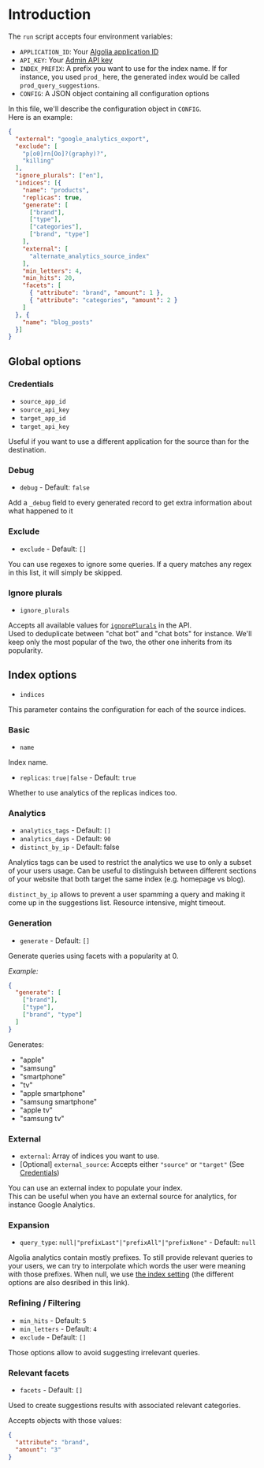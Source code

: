 # Introduction

The `run` script accepts four environment variables:
- `APPLICATION_ID`: Your [Algolia application ID][api_keys_page]
- `API_KEY`: Your [Admin API key][api_keys_page]
- `INDEX_PREFIX`: A prefix you want to use for the index name.
  If for instance, you used `prod_` here, the generated index would be called `prod_query_suggestions`.
- `CONFIG`: A JSON object containing all configuration options

[api_keys_page]: https://www.algolia.com/api-keys

In this file, we'll describe the configuration object in `CONFIG`.  
Here is an example:

```json
{
  "external": "google_analytics_export",
  "exclude": [
    "p[o0]rn[Oo]?(graphy)?",
    "killing"
  ],
  "ignore_plurals": ["en"],
  "indices": [{
    "name": "products",
    "replicas": true,
    "generate": [
      ["brand"],
      ["type"],
      ["categories"],
      ["brand", "type"]
    ],
    "external": [
      "alternate_analytics_source_index"
    ],
    "min_letters": 4,
    "min_hits": 20,
    "facets": [
      { "attribute": "brand", "amount": 1 },
      { "attribute": "categories", "amount": 2 }
    ]
  }, {
    "name": "blog_posts"
  }]
}
```

## Global options

### Credentials

- `source_app_id`
- `source_api_key`
- `target_app_id`
- `target_api_key`

Useful if you want to use a different application for the source than for the destination.

### Debug

- `debug` - Default: `false`

Add a `_debug` field to every generated record to get extra information about what happened to it

### Exclude

- `exclude` - Default: `[]`

You can use regexes to ignore some queries.
If a query matches any regex in this list, it will simply be skipped.

### Ignore plurals

- `ignore_plurals`

Accepts all available values for [`ignorePlurals`][ignore_plurals] in the API.  
Used to deduplicate between "chat bot" and "chat bots" for instance.
We'll keep only the most popular of the two, the other one inherits from its popularity.

[ignore_plurals]: https://www.algolia.com/doc/api-reference/api-parameters/ignorePlurals/

## Index options

- `indices`

This parameter contains the configuration for each of the source indices.

### Basic

- `name`

Index name.

- `replicas`: `true|false` - Default: `true`

Whether to use analytics of the replicas indices too.

### Analytics

- `analytics_tags` - Default: `[]`
- `analytics_days` - Default: `90`
- `distinct_by_ip` - Default: false

Analytics tags can be used to restrict the analytics we use to only a subset of your users usage.
Can be useful to distinguish between different sections of your website that both target the same index (e.g. homepage vs blog).

`distinct_by_ip` allows to prevent a user spamming a query and making it come up in the suggestions list. Resource intensive, might timeout.

### Generation

- `generate` - Default: `[]`

Generate queries using facets with a popularity at 0.

_Example:_

```json
{
  "generate": [
    ["brand"],
    ["type"],
    ["brand", "type"]
  ]
}
```

Generates:
- "apple"
- "samsung"
- "smartphone"
- "tv"
- "apple smartphone"
- "samsung smartphone"
- "apple tv"
- "samsung tv"

### External

- `external`: Array of indices you want to use.
- [Optional] `external_source`: Accepts either `"source"` or `"target"` (See [Credentials](#credentials))

You can use an external index to populate your index.  
This can be useful when you have an external source for analytics, for instance Google Analytics.

### Expansion

- `query_type`: `null|"prefixLast"|"prefixAll"|"prefixNone"` - Default: `null`

Algolia analytics contain mostly prefixes.
To still provide relevant queries to your users, we can try to interpolate which words the user were meaning with those prefixes.
When null, we use [the index setting][query_type] (the different options are also desribed in this link).

[query_type]: https://www.algolia.com/doc/api-reference/api-parameters/queryType/

### Refining / Filtering

- `min_hits` - Default: `5`
- `min_letters` - Default: `4`
- `exclude` - Default: `[]`

Those options allow to avoid suggesting irrelevant queries.

### Relevant facets

- `facets` - Default: `[]`

Used to create suggestions results with associated relevant categories.

Accepts objects with those values:

```json
{
  "attribute": "brand",
  "amount": "3"
}
```
